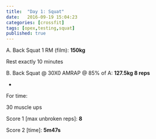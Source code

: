 ```yaml
---
title:  "Day 1: Squat"
date:   2016-09-19 15:04:23
categories: [crossfit]
tags: [opex,testing,squat]
published: true
---
```

A. Back Squat 1 RM (film): **150kg**

Rest exactly 10 minutes

B. Back Squat @ 30X0 AMRAP @ 85% of A: **127.5kg 8 reps**

+

For time:

30 muscle ups

Score 1 [max unbroken reps]: **8**

Score 2 [time]: **5m47s**
